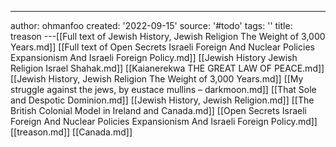 ---
author: ohmanfoo
created: '2022-09-15'
source: '#todo'
tags: ''
title: treason
---[[Full text of Jewish History, Jewish Religion The Weight of 3,000 Years.md]]
[[Full text of Open Secrets Israeli Foreign And Nuclear Policies Expansionism And Israeli Foreign Policy.md]]
[[Jewish History Jewish Religion Israel Shahak.md]]
[[Kaianerekwa THE GREAT LAW OF PEACE.md]]
[[Jewish History, Jewish Religion The Weight of 3,000 Years.md]]
[[My struggle against the jews, by eustace mullins – darkmoon.md]]
[[That Sole and Despotic Dominion.md]]
[[Jewish History, Jewish Religion.md]]
[[The British Colonial Model in Ireland and Canada.md]]
[[Open Secrets Israeli Foreign And Nuclear Policies Expansionism And Israeli Foreign Policy.md]]
[[treason.md]]
[[Canada.md]]
